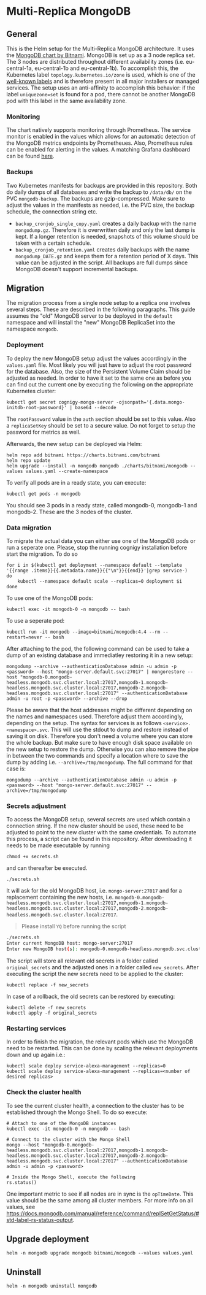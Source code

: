 # Multi-Replica MongoDB

## General

This is the Helm setup for the Multi-Replica MongoDB architecture. It uses the [MongoDB chart by Bitnami](https://github.com/bitnami/charts/tree/master/bitnami/mongodb). MongoDB is set up as a 3 node replica set. The 3 nodes are distributed throughout different availability zones (i.e. eu-central-1a, eu-central-1b and eu-central-1b). To accomplish this, the Kubernetes label `topology.kubernetes.io/zone` is used, which is one of the [well-known labels](https://kubernetes.io/docs/reference/labels-annotations-taints/#topologykubernetesiozone) and is therefore present in all major installers or managed services. The setup uses an anti-affinity to accomplish this behavior: if the label `uniquezone=set` is found for a pod, there cannot be another MongoDB pod with this label in the same availability zone.

### Monitoring
The chart natively supports monitoring through Prometheus. The service monitor is enabled in the values which allows for an automatic detection of the MongoDB metrics endpoints by Prometheues. Also, Prometheus rules can be enabled for alerting in the values. A matching Grafana dashboard can be found [here](https://grafana.com/grafana/dashboards/7353).

### Backups
Two Kubernetes manifests for backups are provided in this repository. Both do daily dumps of all databases and write the backup to `/data/db/` on the PVC `mongodb-backup`. The backups are gzip-compressed. Make sure to adjust the values in the manifests as needed, i.e. the PVC size, the backup schedule, the connection string etc.
* `backup_cronjob_single_copy.yaml` creates a daily backup with the name `mongodump.gz`. Therefore it is overwritten daily and only the last dump is kept. If a longer retention is needed, snapshots of this volume should be taken with a certain schedule.
* `backup_cronjob_retention.yaml` creates daily backups with the name `mongodump_DATE.gz` and keeps them for a retention period of X days. This value can be adjusted in the script.
All backups are full dumps since MongoDB doesn't support incremental backups.

## Migration
The migration process from a single node setup to a replica one involves several steps. These are described in the following paragraphs. This guide assumes the "old" MongoDB server to be deployed in the `default` namespace and will install the "new" MongoDB ReplicaSet into the namespace `mongodb`.


### Deployment
To deploy the new MongoDB setup adjust the values accordingly in the `values.yaml` file. Most likely you will just have to adjust the root password for the database. Also, the size of the Persistent Volume Claim should be adjusted as needed. In order to have it set to the same one as before you can find out the current one by executing the following on the appropriate Kubernetes cluster:
```
kubectl get secret cognigy-mongo-server -ojsonpath='{.data.mongo-initdb-root-password}' | base64 --decode
```
The `rootPassword` value in the `auth` section should be set to this value. Also a `replicaSetKey` should be set to a secure value. Do not forget to setup the password for metrics as well.

Afterwards, the new setup can be deployed via Helm:

```
helm repo add bitnami https://charts.bitnami.com/bitnami
helm repo update
helm upgrade --install -n mongodb mongodb ./charts/bitnami/mongodb --values values.yaml --create-namespace
```

To verify all pods are in a ready state, you can execute:

```
kubectl get pods -n mongodb
```

You should see 3 pods in a ready state, called mongodb-0, mongodb-1 and mongodb-2. These are the 3 nodes of the cluster.

### Data migration
To migrate the actual data you can either use one of the MongoDB pods or run a seperate one. Please, stop the running cognigy installation before start the migration. To do so

```
for i in $(kubectl get deployment --namespace default --template '{{range .items}}{{.metadata.name}}{{"\n"}}{{end}}'|grep service-)
do
    kubectl --namespace default scale --replicas=0 deployment $i
done
```
To use one of the MongoDB pods:
```
kubectl exec -it mongodb-0 -n mongodb -- bash
```
To use a seperate pod:
```
kubectl run -it mongodb --image=bitnami/mongodb:4.4 --rm --restart=never -- bash
```

After attaching to the pod, the following command can be used to take a dump of an existing database and immediatley restoring it in a new setup:
```
mongodump --archive --authenticationDatabase admin -u admin -p <password> --host "mongo-server.default.svc:27017" | mongorestore --host "mongodb-0.mongodb-headless.mongodb.svc.cluster.local:27017,mongodb-1.mongodb-headless.mongodb.svc.cluster.local:27017,mongodb-2.mongodb-headless.mongodb.svc.cluster.local:27017" --authenticationDatabase admin -u root -p <password> --archive --drop
```
Please be aware that the host addresses might be different depending on the names and namespaces used. Therefore adjust them accordingly, depending on the setup. The syntax for services is as follows `<service>.<namespace>.svc`.
This will use the stdout to dump and restore instead of saving it on disk. Therefore you don't need a volume where you can store the whole backup. But make sure to have enough disk space available on the new setup to restore the dump.
Otherwise you can also remove the pipe in between the two commands and specify a location where to save the dump by adding i.e. `--archive=/tmp/mongodump`. The full command for that case is:
```
mongodump --archive --authenticationDatabase admin -u admin -p <password> --host "mongo-server.default.svc:27017" --archive=/tmp/mongodump
```

### Secrets adjustment
To access the MongoDB setup, several secrets are used which contain a connection string. If the new cluster should be used, these need to be adjusted to point to the new cluster with the same credentials. To automate this process, a script can be found in this repository. After downloading it needs to be made executable by running
```
chmod +x secrets.sh
```
and can thereafter be executed.
```
./secrets.sh
```
It will ask for the old MongoDB host, i.e. `mongo-server:27017` and for a replacement containing the new hosts, i.e. `mongodb-0.mongodb-headless.mongodb.svc.cluster.local:27017,mongodb-1.mongodb-headless.mongodb.svc.cluster.local:27017,mongodb-2.mongodb-headless.mongodb.svc.cluster.local:27017`.

> Please install `YQ` before running the script
```bash
./secrets.sh
Enter current MongoDB host: mongo-server:27017
Enter new MongoDB host(s): mongodb-0.mongodb-headless.mongodb.svc.cluster.local:27017,mongodb-1.mongodb-headless.mongodb.svc.cluster.local:27017,mongodb-2.mongodb-headless.mongodb.svc.cluster.local:27017
```

The script will store all relevant old secrets in a folder called `original_secrets` and the adjusted ones in a folder called `new_secrets`.
After executing the script the new secrets need to be applied to the cluster:
```
kubectl replace -f new_secrets
```
In case of a rollback, the old secrets can be restored by executing:
```
kubectl delete -f new_secrets
kubectl apply -f original_secrets
```
### Restarting services
In order to finish the migration, the relevant pods which use the MongoDB need to be restarted. This can be done by scaling the relevant deployments down and up again i.e.:
```
kubectl scale deploy service-alexa-management --replicas=0
kubectl scale deploy service-alexa-management --replicas=<number of desired replicas>
```

### Check the cluster health
To see the current cluster health, a connection to the cluster has to be established through the Mongo Shell. To do so execute:
```
# Attach to one of the MongoDB instances
kubectl exec -it mongodb-0 -n mongodb -- bash

# Connect to the cluster with the Mongo Shell
mongo --host "mongodb-0.mongodb-headless.mongodb.svc.cluster.local:27017,mongodb-1.mongodb-headless.mongodb.svc.cluster.local:27017,mongodb-2.mongodb-headless.mongodb.svc.cluster.local:27017" --authenticationDatabase admin -u admin -p <password>

# Inside the Mongo Shell, execute the following
rs.status()
```
One important metric to see if all nodes are in sync is the `opTimeDate`. This value should be the same among all cluster members. For more info on all values, see https://docs.mongodb.com/manual/reference/command/replSetGetStatus/#std-label-rs-status-output.

## Upgrade deployment

```
helm -n mongodb upgrade mongodb bitnami/mongodb --values values.yaml
```

## Uninstall

```
helm -n mongodb uninstall mongodb
```
